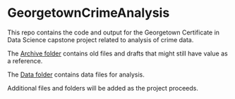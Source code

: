 # GeorgetownCrimeAnalysis

This repo contains the code and output for the Georgetown Certificate in Data Science capstone project related to analysis of crime data.

The [Archive folder](https://github.com/jacobpstein/GeorgetownCrimeAnalysis/tree/main/Archive) contains old files and drafts that might still have value as a reference.

The [Data folder](https://github.com/jacobpstein/GeorgetownCrimeAnalysis/tree/main/data) contains data files for analysis.

Additional files and folders will be added as the project proceeds.
